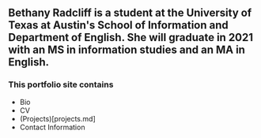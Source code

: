 ## Bethany Radcliff is a student at the University of Texas at Austin's School of Information and Department of English. She will graduate in 2021 with an MS in information studies and an MA in English.

### This portfolio site contains

* Bio
* CV
* (Projects)[projects.md]
* Contact Information
